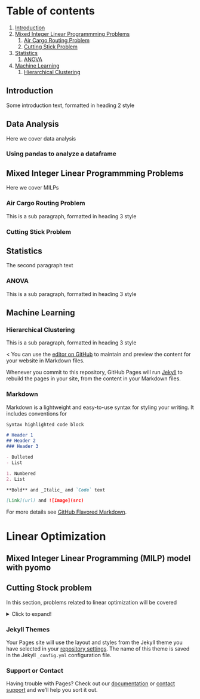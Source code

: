 # Table of contents
1. [Introduction](#introduction)
2. [Mixed Integer Linear Programmming Problems](#paragraph1)
    1. [Air Cargo Routing Problem](#subparagraph1) 
    2. [Cutting Stick Problem](#subparagraph1) 
3. [Statistics](#paragraph2)
    1. [ANOVA](#subparagraph1) 
5. [Machine Learning](#paragraph3)
    1. [Hierarchical Clustering](#subparagraph1) 

## Introduction <a name="introduction"></a>
Some introduction text, formatted in heading 2 style

## Data Analysis

Here we cover data analysis

### Using pandas to analyze a dataframe

## Mixed Integer Linear Programmming Problems <a name="paragraph1"></a>
Here we cover MILPs

### Air Cargo Routing Problem <a name="subparagraph1"></a>
This is a sub paragraph, formatted in heading 3 style

### Cutting Stick Problem <a name="subparagraph2"></a>

## Statistics <a name="paragraph2"></a>
The second paragraph text

### ANOVA <a name="subparagraph1"></a>
This is a sub paragraph, formatted in heading 3 style

## Machine Learning <a name="paragraph3"></a>

### Hierarchical Clustering <a name="subparagraph1"></a>
This is a sub paragraph, formatted in heading 3 style

<
You can use the [editor on GitHub](https://github.com/alessandroBombelli/alessandroBombelli.github.io/edit/main/index.md) to maintain and preview the content for your website in Markdown files.

Whenever you commit to this repository, GitHub Pages will run [Jekyll](https://jekyllrb.com/) to rebuild the pages in your site, from the content in your Markdown files.

### Markdown

Markdown is a lightweight and easy-to-use syntax for styling your writing. It includes conventions for

```markdown
Syntax highlighted code block

# Header 1
## Header 2
### Header 3

- Bulleted
- List

1. Numbered
2. List

**Bold** and _Italic_ and `Code` text

[Link](url) and ![Image](src)
```

For more details see [GitHub Flavored Markdown](https://guides.github.com/features/mastering-markdown/).

# Linear Optimization

## Mixed Integer Linear Programming (MILP) model with pyomo

## Cutting Stock problem





In this section, problems related to linear optimization will be covered

<details>
<summary>Click to expand!</summary>
Ciao!
</details>

### Jekyll Themes

Your Pages site will use the layout and styles from the Jekyll theme you have selected in your [repository settings](https://github.com/alessandroBombelli/alessandroBombelli.github.io/settings/pages). The name of this theme is saved in the Jekyll `_config.yml` configuration file.

### Support or Contact

Having trouble with Pages? Check out our [documentation](https://docs.github.com/categories/github-pages-basics/) or [contact support](https://support.github.com/contact) and we’ll help you sort it out.
>
